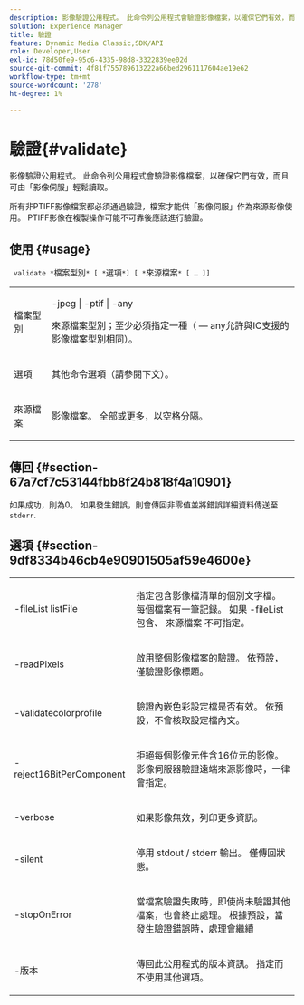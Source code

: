 ```yaml
---
description: 影像驗證公用程式。 此命令列公用程式會驗證影像檔案，以確保它們有效，而且可由「影像伺服」輕鬆讀取。
solution: Experience Manager
title: 驗證
feature: Dynamic Media Classic,SDK/API
role: Developer,User
exl-id: 78d50fe9-95c6-4335-98d8-3322839ee02d
source-git-commit: 4f81f755789613222a66bed2961117604ae19e62
workflow-type: tm+mt
source-wordcount: '278'
ht-degree: 1%

---
```


# 驗證{#validate}

影像驗證公用程式。 此命令列公用程式會驗證影像檔案，以確保它們有效，而且可由「影像伺服」輕鬆讀取。

所有非PTIFF影像檔案都必須通過驗證，檔案才能供「影像伺服」作為來源影像使用。 PTIFF影像在複製操作可能不可靠後應該進行驗證。

## 使用 {#usage}

` validate *`檔案型別`* [ *`選項`*] [ *`來源檔案`* [ … ]]`

<table id="simpletable_D2C6B20E1007433AB4184A73046A44F0"> 
 <tr class="strow"> 
  <td class="stentry"> <p> <span class="codeph"> <span class="varname"> 檔案型別 </span> </span> </p> </td> 
  <td class="stentry"> <p> <span class="codeph"> -jpeg | -ptif | -any </span> </p> <p>來源檔案型別；至少必須指定一種（ — any允許與IC支援的影像檔案型別相同）。 </p> </td> 
 </tr> 
 <tr class="strow"> 
  <td class="stentry"> <p> <span class="codeph"> <span class="varname"> 選項 </span> </span> </p> </td> 
  <td class="stentry"> <p>其他命令選項（請參閱下文）。 </p> </td> 
 </tr> 
 <tr class="strow"> 
  <td class="stentry"> <p> <span class="codeph"> <span class="varname"> 來源檔案 </span> </span> </p> </td> 
  <td class="stentry"> <p> 影像檔案。 全部或更多，以空格分隔。 </p> </td> 
 </tr> 
</table>

## 傳回 {#section-67a7cf7c53144fbb8f24b818f4a10901}

如果成功，則為0。 如果發生錯誤，則會傳回非零值並將錯誤詳細資料傳送至 `stderr`.

## 選項 {#section-9df8334b46cb4e90901505af59e4600e}

<table id="simpletable_004B1A29BDFD40A9B89E4CBD23119B3F"> 
 <tr class="strow"> 
  <td class="stentry"> <p> <span class="codeph"> -fileList <span class="varname"> listFile </span> </span> </p> </td> 
  <td class="stentry"> <p>指定包含影像檔清單的個別文字檔。 每個檔案有一筆記錄。 如果 <span class="codeph"> -fileList </span> 包含、 <span class="varname"> 來源檔案 </span> 不可指定。 </p> </td> 
 </tr> 
 <tr class="strow"> 
  <td class="stentry"> <p> <span class="codeph"> -readPixels </span> </p> </td> 
  <td class="stentry"> <p>啟用整個影像檔案的驗證。 依預設，僅驗證影像標題。 </p> </td> 
 </tr> 
 <tr class="strow"> 
  <td class="stentry"> <p> <span class="codeph"> -validatecolorprofile </span> </p> </td> 
  <td class="stentry"> <p>驗證內嵌色彩設定檔是否有效。 依預設，不會核取設定檔內文。 </p> </td> 
 </tr> 
 <tr class="strow"> 
  <td class="stentry"> <p> <span class="codeph"> -reject16BitPerComponent </span> </p> </td> 
  <td class="stentry"> <p> 拒絕每個影像元件含16位元的影像。 影像伺服器驗證遠端來源影像時，一律會指定。 </p> </td> 
 </tr> 
 <tr class="strow"> 
  <td class="stentry"> <p> <span class="codeph"> -verbose </span> </p> </td> 
  <td class="stentry"> <p> 如果影像無效，列印更多資訊。 </p> </td> 
 </tr> 
 <tr class="strow"> 
  <td class="stentry"> <p> <span class="codeph"> -silent </span> </p> </td> 
  <td class="stentry"> <p>停用 <span class="codeph"> stdout </span>/ <span class="codeph"> stderr </span> 輸出。 僅傳回狀態。 </p> </td> 
 </tr> 
 <tr class="strow"> 
  <td class="stentry"> <p> <span class="codeph"> -stopOnError </span> </p> </td> 
  <td class="stentry"> <p>當檔案驗證失敗時，即使尚未驗證其他檔案，也會終止處理。 根據預設，當發生驗證錯誤時，處理會繼續 </p> </td> 
 </tr> 
 <tr class="strow"> 
  <td class="stentry"> <p> <span class="codeph"> -版本 </span> </p> </td> 
  <td class="stentry"> <p>傳回此公用程式的版本資訊。 指定而不使用其他選項。 </p> </td> 
 </tr> 
</table>
